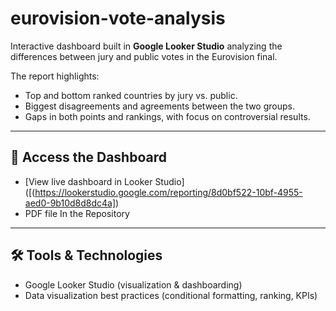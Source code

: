 # eurovision-vote-analysis

Interactive dashboard built in **Google Looker Studio** analyzing the differences between jury and public votes in the Eurovision final.

The report highlights:
- Top and bottom ranked countries by jury vs. public.
- Biggest disagreements and agreements between the two groups.
- Gaps in both points and rankings, with focus on controversial results.

---

## 🔗 Access the Dashboard
- [View live dashboard in Looker Studio]([(https://lookerstudio.google.com/reporting/8d0bf522-10bf-4955-aed0-9b10d8d8dc4a])  
- PDF file In the Repository
---

## 🛠️ Tools & Technologies
- Google Looker Studio (visualization & dashboarding)
- Data visualization best practices (conditional formatting, ranking, KPIs)


